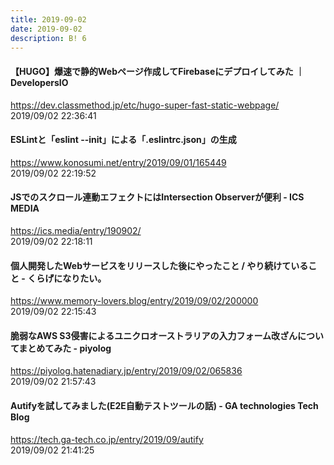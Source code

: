 ```yaml
---
title: 2019-09-02
date: 2019-09-02
description: B! 6
---
```


#### 【HUGO】爆速で静的Webページ作成してFirebaseにデプロイしてみた ｜ DevelopersIO
https://dev.classmethod.jp/etc/hugo-super-fast-static-webpage/<br>
2019/09/02 22:36:41<br>


#### ESLintと「eslint --init」による「.eslintrc.json」の生成
https://www.konosumi.net/entry/2019/09/01/165449<br>
2019/09/02 22:19:52<br>


#### JSでのスクロール連動エフェクトにはIntersection Observerが便利 - ICS MEDIA
https://ics.media/entry/190902/<br>
2019/09/02 22:18:11<br>


#### 個人開発したWebサービスをリリースした後にやったこと / やり続けていること - くらげになりたい。
https://www.memory-lovers.blog/entry/2019/09/02/200000<br>
2019/09/02 22:15:43<br>


#### 脆弱なAWS S3侵害によるユニクロオーストラリアの入力フォーム改ざんについてまとめてみた - piyolog
https://piyolog.hatenadiary.jp/entry/2019/09/02/065836<br>
2019/09/02 21:57:43<br>


#### Autifyを試してみました(E2E自動テストツールの話) - GA technologies Tech Blog
https://tech.ga-tech.co.jp/entry/2019/09/autify<br>
2019/09/02 21:41:25<br>


